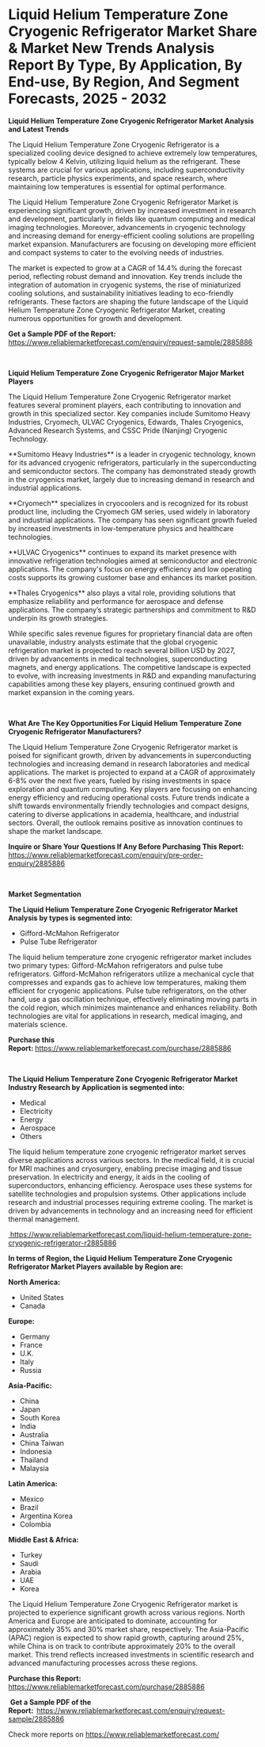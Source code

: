 <p><h1>Liquid Helium Temperature Zone Cryogenic Refrigerator Market Share & Market New Trends Analysis Report By Type, By Application, By End-use, By Region, And Segment Forecasts, 2025 - 2032</h1></p><p><strong>Liquid Helium Temperature Zone Cryogenic Refrigerator Market Analysis and Latest Trends</strong></p>
<p><p>The Liquid Helium Temperature Zone Cryogenic Refrigerator is a specialized cooling device designed to achieve extremely low temperatures, typically below 4 Kelvin, utilizing liquid helium as the refrigerant. These systems are crucial for various applications, including superconductivity research, particle physics experiments, and space research, where maintaining low temperatures is essential for optimal performance.</p><p>The Liquid Helium Temperature Zone Cryogenic Refrigerator Market is experiencing significant growth, driven by increased investment in research and development, particularly in fields like quantum computing and medical imaging technologies. Moreover, advancements in cryogenic technology and increasing demand for energy-efficient cooling solutions are propelling market expansion. Manufacturers are focusing on developing more efficient and compact systems to cater to the evolving needs of industries.</p><p>The market is expected to grow at a CAGR of 14.4% during the forecast period, reflecting robust demand and innovation. Key trends include the integration of automation in cryogenic systems, the rise of miniaturized cooling solutions, and sustainability initiatives leading to eco-friendly refrigerants. These factors are shaping the future landscape of the Liquid Helium Temperature Zone Cryogenic Refrigerator Market, creating numerous opportunities for growth and development.</p></p>
<p><strong>Get a Sample PDF of the Report:&nbsp;</strong> <a href="https://www.reliablemarketforecast.com/enquiry/request-sample/2885886?utm_campaign=2731&utm_medium=2&utm_source=Github&utm_content=ia&utm_term=13032025&utm_id=liquid-helium-temperature-zone-cryogenic-refrigerator">https://www.reliablemarketforecast.com/enquiry/request-sample/2885886</a></p>
<p>&nbsp;</p>
<p><strong>Liquid Helium Temperature Zone Cryogenic Refrigerator Major Market Players</strong></p>
<p><p>The Liquid Helium Temperature Zone Cryogenic Refrigerator market features several prominent players, each contributing to innovation and growth in this specialized sector. Key companies include Sumitomo Heavy Industries, Cryomech, ULVAC Cryogenics, Edwards, Thales Cryogenics, Advanced Research Systems, and CSSC Pride (Nanjing) Cryogenic Technology.</p><p>**Sumitomo Heavy Industries** is a leader in cryogenic technology, known for its advanced cryogenic refrigerators, particularly in the superconducting and semiconductor sectors. The company has demonstrated steady growth in the cryogenics market, largely due to increasing demand in research and industrial applications. </p><p>**Cryomech** specializes in cryocoolers and is recognized for its robust product line, including the Cryomech GM series, used widely in laboratory and industrial applications. The company has seen significant growth fueled by increased investments in low-temperature physics and healthcare technologies.</p><p>**ULVAC Cryogenics** continues to expand its market presence with innovative refrigeration technologies aimed at semiconductor and electronic applications. The company's focus on energy efficiency and low operating costs supports its growing customer base and enhances its market position.</p><p>**Thales Cryogenics** also plays a vital role, providing solutions that emphasize reliability and performance for aerospace and defense applications. The company’s strategic partnerships and commitment to R&D underpin its growth strategies.</p><p>While specific sales revenue figures for proprietary financial data are often unavailable, industry analysts estimate that the global cryogenic refrigeration market is projected to reach several billion USD by 2027, driven by advancements in medical technologies, superconducting magnets, and energy applications. The competitive landscape is expected to evolve, with increasing investments in R&D and expanding manufacturing capabilities among these key players, ensuring continued growth and market expansion in the coming years.</p></p>
<p>&nbsp;</p>
<p><strong>What Are The Key Opportunities For Liquid Helium Temperature Zone Cryogenic Refrigerator Manufacturers?</strong></p>
<p><p>The Liquid Helium Temperature Zone Cryogenic Refrigerator market is poised for significant growth, driven by advancements in superconducting technologies and increasing demand in research laboratories and medical applications. The market is projected to expand at a CAGR of approximately 6-8% over the next five years, fueled by rising investments in space exploration and quantum computing. Key players are focusing on enhancing energy efficiency and reducing operational costs. Future trends indicate a shift towards environmentally friendly technologies and compact designs, catering to diverse applications in academia, healthcare, and industrial sectors. Overall, the outlook remains positive as innovation continues to shape the market landscape.</p></p>
<p><strong>Inquire or Share Your Questions If Any Before Purchasing This Report:</strong> <a href="https://www.reliablemarketforecast.com/enquiry/pre-order-enquiry/2885886?utm_campaign=2731&utm_medium=2&utm_source=Github&utm_content=ia&utm_term=13032025&utm_id=liquid-helium-temperature-zone-cryogenic-refrigerator">https://www.reliablemarketforecast.com/enquiry/pre-order-enquiry/2885886</a></p>
<p>&nbsp;</p>
<p><strong>Market Segmentation</strong></p>
<p><strong>The Liquid Helium Temperature Zone Cryogenic Refrigerator Market Analysis by types is segmented into:</strong></p>
<p><ul><li>Gifford-McMahon Refrigerator</li><li>Pulse Tube Refrigerator</li></ul></p>
<p><p>The liquid helium temperature zone cryogenic refrigerator market includes two primary types: Gifford-McMahon refrigerators and pulse tube refrigerators. Gifford-McMahon refrigerators utilize a mechanical cycle that compresses and expands gas to achieve low temperatures, making them efficient for cryogenic applications. Pulse tube refrigerators, on the other hand, use a gas oscillation technique, effectively eliminating moving parts in the cold region, which minimizes maintenance and enhances reliability. Both technologies are vital for applications in research, medical imaging, and materials science.</p></p>
<p><strong>Purchase this Report:&nbsp;</strong><a href="https://www.reliablemarketforecast.com/purchase/2885886?utm_campaign=2731&utm_medium=2&utm_source=Github&utm_content=ia&utm_term=13032025&utm_id=liquid-helium-temperature-zone-cryogenic-refrigerator">https://www.reliablemarketforecast.com/purchase/2885886</a></p>
<p>&nbsp;</p>
<p><strong>The Liquid Helium Temperature Zone Cryogenic Refrigerator Market Industry Research by Application is segmented into:</strong></p>
<p><ul><li>Medical</li><li>Electricity</li><li>Energy</li><li>Aerospace</li><li>Others</li></ul></p>
<p><p>The liquid helium temperature zone cryogenic refrigerator market serves diverse applications across various sectors. In the medical field, it is crucial for MRI machines and cryosurgery, enabling precise imaging and tissue preservation. In electricity and energy, it aids in the cooling of superconductors, enhancing efficiency. Aerospace uses these systems for satellite technologies and propulsion systems. Other applications include research and industrial processes requiring extreme cooling. The market is driven by advancements in technology and an increasing need for efficient thermal management.</p></p>
<p><a href="https://www.reliablemarketforecast.com/liquid-helium-temperature-zone-cryogenic-refrigerator-r2885886?utm_campaign=2731&utm_medium=2&utm_source=Github&utm_content=ia&utm_term=13032025&utm_id=liquid-helium-temperature-zone-cryogenic-refrigerator">&nbsp;https://www.reliablemarketforecast.com/liquid-helium-temperature-zone-cryogenic-refrigerator-r2885886</a></p>
<p><strong>In terms of Region, the Liquid Helium Temperature Zone Cryogenic Refrigerator Market Players available by Region are:</strong></p>
<p>
    <p> <strong> North America: </strong>
        <ul>
            <li>United States</li>
            <li>Canada</li>
        </ul>
        </p> 
    <p> <strong> Europe: </strong>
        <ul>
            <li>Germany</li>
            <li>France</li>
            <li>U.K.</li>
            <li>Italy</li>
            <li>Russia</li>
        </ul>
        </p> 
    <p> <strong> Asia-Pacific: </strong>
        <ul>
            <li>China</li>
            <li>Japan</li>
            <li>South Korea</li>
            <li>India</li>
            <li>Australia</li>
            <li>China Taiwan</li>
            <li>Indonesia</li>
            <li>Thailand</li>
            <li>Malaysia</li>
        </ul>
        </p> 
    <p> <strong> Latin America: </strong>
        <ul>
            <li>Mexico</li>
            <li>Brazil</li>
            <li>Argentina Korea</li>
            <li>Colombia</li>
        </ul>
        </p> 
    <p> <strong> Middle East & Africa: </strong>
        <ul>
            <li>Turkey</li>
            <li>Saudi</li>
            <li>Arabia</li>
            <li>UAE</li>
            <li>Korea</li>
        </ul>
    </p>
    </p>
<p><p>The Liquid Helium Temperature Zone Cryogenic Refrigerator market is projected to experience significant growth across various regions. North America and Europe are anticipated to dominate, accounting for approximately 35% and 30% market share, respectively. The Asia-Pacific (APAC) region is expected to show rapid growth, capturing around 25%, while China is on track to contribute approximately 20% to the overall market. This trend reflects increased investments in scientific research and advanced manufacturing processes across these regions.</p></p>
<p><strong>Purchase this Report: </strong><a href="https://www.reliablemarketforecast.com/purchase/2885886?utm_campaign=2731&utm_medium=2&utm_source=Github&utm_content=ia&utm_term=13032025&utm_id=liquid-helium-temperature-zone-cryogenic-refrigerator">https://www.reliablemarketforecast.com/purchase/2885886</a></p>
<p>&nbsp;<strong>Get a Sample PDF of the Report:&nbsp;&nbsp;</strong><a href="https://www.reliablemarketforecast.com/enquiry/request-sample/2885886?utm_campaign=2731&utm_medium=2&utm_source=Github&utm_content=ia&utm_term=13032025&utm_id=liquid-helium-temperature-zone-cryogenic-refrigerator">https://www.reliablemarketforecast.com/enquiry/request-sample/2885886</a></p>
<p><strong></strong></p>
<p>Check more reports on <a href="https://www.reliablemarketforecast.com/?utm_campaign=2731&utm_medium=2&utm_source=Github&utm_content=ia&utm_term=13032025&utm_id=liquid-helium-temperature-zone-cryogenic-refrigerator">https://www.reliablemarketforecast.com/</a></p>